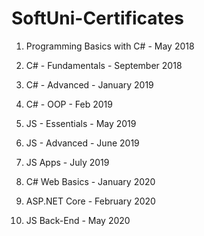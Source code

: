 # SoftUni-Certificates
1. Programming Basics with C# - May 2018

2. C# - Fundamentals - September 2018

3. C# - Advanced - January 2019

4. C# - OOP - Feb 2019

5. JS - Essentials - May 2019

6. JS - Advanced - June 2019

7. JS Apps - July 2019

8. C# Web Basics - January 2020

9. ASP.NET Core - February 2020

10. JS Back-End - May 2020
